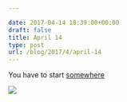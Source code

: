 ```yaml
---

date: 2017-04-14 18:39:00+00:00
draft: false
title: April 14
type: post
url: /blog/2017/4/april-14
---
```


You have to start [somewhere](https://www.google.com/search?q=face+vegetables)


  
![](/images/2017-04-14-20174april-14/image-asset.jpeg)

